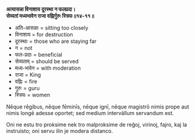 **अत्यासन्ना विनाशाय दूरस्था न फलप्रदा।**  
**सेव्यतां मध्यभावेन राजा वह्निर्गुरुः स्त्रियः॥१४-११॥**

*   अति-आसन्नाः = sitting too closely
*   विनाशाय = for destruction
*   दूरस्थाः = those who are staying far
*   न = not
*   फल-प्रदाः = beneficial
*   सेव्यताम् = should be served
*   मध्य-भावेन = with moderation
*   राजा = King
*   वह्निः = fire
*   गुरुः = guru
*   स्त्रियः = women

Nēque rēgibus, nēque fēminīs, nēque ignī, nēque magistrō nimis prope aut nimis longē adesse oportet; sed medium intervāllum servandum est.

Oni ne estu tro proksime nek tro malproksime de reĝoj, virinoj, fajro, kaj la instruisto; oni servu ilin je modera distanco.